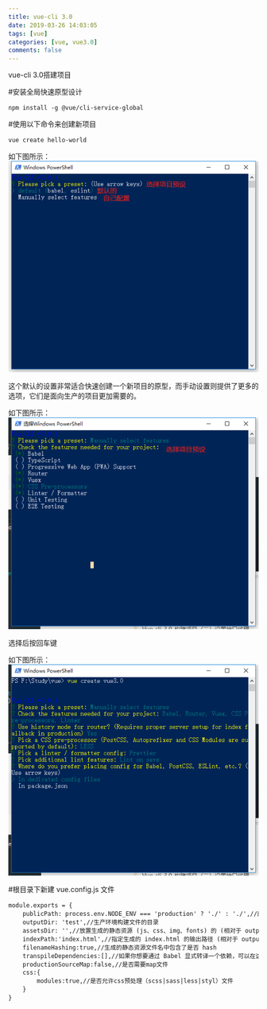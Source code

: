 ```yaml
---
title: vue-cli 3.0
date: 2019-03-26 14:03:05
tags: [vue]
categories: [vue, vue3.0]
comments: false
---
```


vue-cli 3.0搭建项目
<!--more-->

#安装全局快速原型设计
```html
npm install -g @vue/cli-service-global
```

#使用以下命令来创建新项目
```html
vue create hello-world
```
如下图所示：
![](/images/1593768388483.png)

这个默认的设置非常适合快速创建一个新项目的原型，而手动设置则提供了更多的选项，它们是面向生产的项目更加需要的。

如下图所示：
![](/images/1593768385539.png)

选择后按回车键

如下图所示：
![](/images/1593768387042.png)

#根目录下新建  vue.config.js 文件
```html
module.exports = {
    publicPath: process.env.NODE_ENV === 'production' ? './' : './',//部署应用包时的基础路径
    outputDir: 'test',//生产环境构建文件的目录
    assetsDir: '',//放置生成的静态资源 (js、css、img、fonts) 的 (相对于 outputDir 的) 目录
    indexPath:'index.html',//指定生成的 index.html 的输出路径 (相对于 outputDir)。也可以是一个绝对路径
    filenameHashing:true,//生成的静态资源文件名中包含了是否 hash
    transpileDependencies:[],//如果你想要通过 Babel 显式转译一个依赖，可以在这个选项中列出来
    productionSourceMap:false,//是否需要map文件
    css:{
        modules:true,//是否允许css预处理（scss|sass|less|styl）文件
    }
}
```